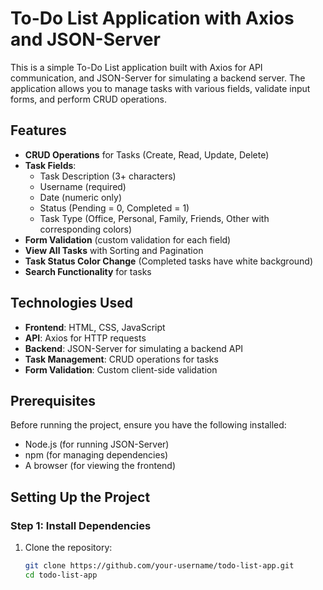 # To-Do List Application with Axios and JSON-Server

This is a simple To-Do List application built with Axios for API communication, and JSON-Server for simulating a backend server. The application allows you to manage tasks with various fields, validate input forms, and perform CRUD operations.

## Features

- **CRUD Operations** for Tasks (Create, Read, Update, Delete)
- **Task Fields**:
  - Task Description (3+ characters)
  - Username (required)
  - Date (numeric only)
  - Status (Pending = 0, Completed = 1)
  - Task Type (Office, Personal, Family, Friends, Other with corresponding colors)
- **Form Validation** (custom validation for each field)
- **View All Tasks** with Sorting and Pagination
- **Task Status Color Change** (Completed tasks have white background)
- **Search Functionality** for tasks

## Technologies Used
- **Frontend**: HTML, CSS, JavaScript
- **API**: Axios for HTTP requests
- **Backend**: JSON-Server for simulating a backend API
- **Task Management**: CRUD operations for tasks
- **Form Validation**: Custom client-side validation

## Prerequisites

Before running the project, ensure you have the following installed:

- Node.js (for running JSON-Server)
- npm (for managing dependencies)
- A browser (for viewing the frontend)

## Setting Up the Project

### Step 1: Install Dependencies

1. Clone the repository:
   ```bash
   git clone https://github.com/your-username/todo-list-app.git
   cd todo-list-app

